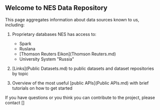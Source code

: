 ## Welcome to NES Data Repository

This page aggregates information about data sources known to us, including:

1. Proprietary databases NES has access to:
    * Spark
    * Ruslana
    * [Thomson Reuters Eikon](Thomson Reuters.md)
    * University System "Russia"

2. [Links](Public Datasets.md) to public datasets and dataset repositories by topic
3. Overview of the most useful [public APIs](Public APIs.md) with brief tutorials on how to get started


If you have questions or you think you can contribute to the project, please contact []

